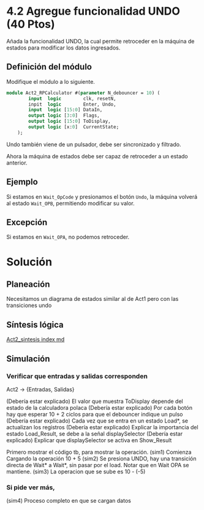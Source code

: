 # 4.2 Agregue funcionalidad UNDO (40 Ptos)
Añada la funcionalidad UNDO, la cual permite retroceder en la máquina de estados para modificar los datos ingresados.

## Definición del módulo
Modifique el módulo a lo siguiente.

~~~ Act2_RPCalculator.sv
module Act2_RPCalculator #(parameter N_debouncer = 10) (
        input  logic        clk, resetN, 
        inpit  logic        Enter, Undo,
        input  logic [15:0] DataIn,
        output logic [3:0]  Flags,
        output logic [15:0] ToDisplay,
        output logic [x:0]  CurrentState;
    );
~~~

Undo también viene de un pulsador, debe ser sincronizado y filtrado.

Ahora la máquina de estados debe ser capaz de retroceder a un estado anterior.

## Ejemplo
Si estamos en `Wait_OpCode` y presionamos el botón `Undo`, la máquina volverá al estado `Wait_OPB`, permitiendo modificar su valor.

## Excepción
Si estamos en `Wait_OPA`, no podemos retroceder.

# Solución
## Planeación
Necesitamos un diagrama de estados similar al de Act1 pero con las transiciones undo

## Síntesis lógica
[Act2_sintesis index md](Act2_sintesis/index.md)

## Simulación

### Verificar que entradas y salidas corresponden
Act2 -> {Entradas, Salidas}

(Debería estar explicado) El valor que muestra ToDisplay depende del estado de la calculadora polaca
(Debería estar explicado) Por cada botón hay que esperar 10 + 2 ciclos para que el debouncer indique un pulso
(Debería estar explicado) Cada vez que se entra en un estado Load*, se actualizan los registros
(Debería estar explicado) Explicar la importancia del estado Load_Result, se debe a la señal displaySelector
(Debería estar explicado) Explicar que displaySelector se activa en Show_Result

Primero mostrar el código tb, para mostrar la operación.
(sim1) Comienza Cargando la operación 10 + 5
(sim2) Se presiona UNDO, hay una transición directa de Wait* a Wait*, sin pasar por el load. Notar que en Wait OPA se mantiene.
(sim3) La operacion que se sube es 10 - (-5)

### Si pide ver más,
(sim4) Proceso completo en que se cargan datos

